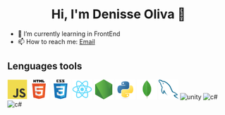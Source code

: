 <h1 align="center">Hi, I'm Denisse Oliva 👋</h1>


- 🌱 I’m currently learning in FrontEnd
- 📫 How to reach me: [Email](mailto:yuleiditho@gmail.com)

## Lenguages tools
<p>
  <img src="https://raw.githubusercontent.com/devicons/devicon/master/icons/javascript/javascript-original.svg" alt="javascript" width="45" height="45"/>
  <img src="https://raw.githubusercontent.com/devicons/devicon/master/icons/html5/html5-original-wordmark.svg" alt="html5" width="45" height="45"/>
  <img src="https://raw.githubusercontent.com/devicons/devicon/master/icons/css3/css3-original-wordmark.svg" alt="css3" width="45" height="45"/>
  <img src="https://raw.githubusercontent.com/devicons/devicon/master/icons/react/react-original.svg" alt="react" width="45" height="45"/>  
  <img src="https://raw.githubusercontent.com/devicons/devicon/master/icons/nodejs/nodejs-original.svg" alt="node" width="45" height="45"/>
  <img src="https://raw.githubusercontent.com/devicons/devicon/master/icons/python/python-original.svg" alt="python" width="45" height="45"/>
  <img src="https://raw.githubusercontent.com/devicons/devicon/master/icons/mongodb/mongodb-original.svg" alt="mongodb" width="45" height="45"/>
  <img src="https://raw.githubusercontent.com/devicons/devicon/master/icons/mysql/mysql-original.svg" alt="mysql" width="45" height="45"/>
  <img src="https://cdn.jsdelivr.net/gh/devicons/devicon@latest/icons/unity/unity-original.svg" alt="unity" width="45" height="45"/>
  <img src="https://cdn.jsdelivr.net/gh/devicons/devicon@latest/icons/csharp/csharp-original.svg" alt="c#" width="45" height="45" />  
  <img src="https://cdn.jsdelivr.net/gh/devicons/devicon@latest/icons/cplusplus/cplusplus-original.svg" alt="c#" width="45" height="45"/>
</p>
